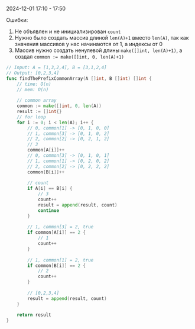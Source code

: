 2024-12-01 17:10 - 17:50

Ошибки:
1. Не объявлен и не инициализирован `count`
2. Нужно было создать массив длиной `len(A)+1` вместо `len(A)`,
   так как значения массивов у нас начинаются от 1, а индексы от 0
3. Массив нужно создать ненулевой длины `make([]int, len(A)+1)`, а создал `common := make([]int, 0, len(A)+1)`

```go
// Input: A = [1,3,2,4], B = [3,1,2,4]
// Output: [0,2,3,4]
func findThePrefixCommonArray(A []int, B []int) []int {
    // time: O(n)
    // mem: O(n)
    
    // common array
    common := make([]int, 0, len(A))
    result := []int{}
    // for loop
    for i := 0; i < len(A); i++ {
        // 0, common[1] -> [0, 1, 0, 0]
        // 1, common[3] -> [0, 1, 0, 2]
        // 2, common[2] -> [0, 2, 1, 2]
        // 3
        common[A[i]]++
        // 0, common[3] -> [0, 1, 0, 1]
        // 1, common[1] -> [0, 2, 0, 2]
        // 2, common[2] -> [0, 2, 2, 2]
        common[B[i]]++
        
        // count
        if A[i] == B[i] {
            // 3
            count++
            result = append(result, count)
            continue
        }
        
        // 1, common[3] = 2, true
        if common[A[i]] == 2 {
            // 1
            count++
        }
        
        // 1, common[1] = 2, true
        if common[B[i]] == 2 {
            // 2
            count++
        }
        
        // [0,2,3,4]
        result = append(result, count)
    }
    
    return result
}
```